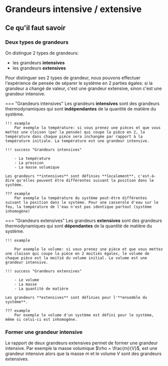 # Grandeurs intensive / extensive

## Ce qu'il faut savoir

### Deux types de grandeurs

On distingue 2 types de grandeurs:

- les grandeurs **intensives**
- les grandeurs **extensives**

Pour distinguer ses 2 types de grandeur, nous pouvons effectuer l'expérience de pensée de séparer le système en 2 parties égales: si la grandeur a changé de valeur, c'est une grandeur extensive, sinon c'est une grandeur intensive.

=== "Grandeurs intensives"
    Les grandeurs **intensives** sont des grandeurs thermodynamiques qui sont **indépendantes** de la quantité de matière du système.

    !!! example
        Par exemple la température: si vous prenez une pièces et que vous mettez une cloison (par la pensée) qui coupe la pièce en 2, la température dans chaque pièce sera inchangée par rapport à la température initiale. La température est une grandeur intensive.

    !!! success "Grandeurs intensives"

        - La température
        - La pression
        - La masse volumique

    Les grandeurs **intensives** sont définies **localement**, c'est-à-dire qu'elles peuvent être différentes suivant la position dans le système.

    ??? example
        Par exemple la température du système peut-être différentes suivant la position dans le système. Pour une casserole d'eau sur le feu, la température de l'eau n'est pas identique partout (système inhomogène)

=== "Grandeurs extensives"
    Les grandeurs **extensives** sont des grandeurs thermodynamiques qui sont **dépendantes** de la quantité de matière du système.

    !!! example

        Par exemple le volume: si vous prenez une pièce et que vous mettez une cloison qui coupe la pièce en 2 moitiés égales, le volume de chaque pièce est la moitié du volume initial. Le volume est une grandeur intensive.

    !!! success "Grandeurs extensives"

        - Le volume
        - La masse
        - La quantité de matière

    Les grandeurs **extensives** sont définies pour l'**ensemble du système**.

    ??? example
        Par exemple le volume d'un système est défini pour le système, même si celui-ci est inhomogène. 

### Former une grandeur intensive

Le rapport de deux grandeurs extensives permet de former une grandeur intensive. Par exemple la masse volumique $\rho = \frac{m}{V}$, est une grandeur intensive alors que la masse $m$ et le volume $V$ sont des grandeurs extensives.
